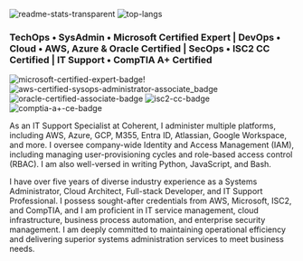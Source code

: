 ![readme-stats-transparent](https://github.com/jackylamhk/jackylamhk/assets/103398226/d65c3309-27d4-495a-aae5-741d33ca0003)
![top-langs](https://github.com/jackylamhk/jackylamhk/assets/103398226/4eaa90ba-9094-4aa5-9065-fb0a55439353)

### TechOps • SysAdmin • Microsoft Certified Expert | DevOps • Cloud • AWS, Azure & Oracle Certified | SecOps • ISC2 CC Certified | IT Support • CompTIA A+ Certified

![microsoft-certified-expert-badge](https://github.com/jackylamhk/jackylamhk/assets/103398226/3d948b19-2c32-46d7-ad81-c512f133898d)!
![aws-certified-sysops-administrator-associate_badge](https://github.com/jackylamhk/jackylamhk/assets/103398226/fd1c5453-75c1-4e95-bba2-3494a5bebcc1)
![oracle-certified-associate-badge](https://github.com/jackylamhk/jackylamhk/assets/103398226/d1752df2-7535-4b75-b121-cd2af2dd757e)
![isc2-cc-badge](https://github.com/jackylamhk/jackylamhk/assets/103398226/9044b374-d04a-4827-bc32-932b2f39615c)
![comptia-a+-ce-badge](https://github.com/jackylamhk/jackylamhk/assets/103398226/b1eba123-d9c6-4dcc-b7c8-3afcdac26227)

As an IT Support Specialist at Coherent, I administer multiple platforms, including AWS, Azure, GCP, M355, Entra ID, Atlassian, Google Workspace, and more. I oversee company-wide Identity and Access Management (IAM), including managing user-provisioning cycles and role-based access control (RBAC). I am also well-versed in writing Python, JavaScript, and Bash.

I have over five years of diverse industry experience as a Systems Administrator, Cloud Architect, Full-stack Developer, and IT Support Professional. I possess sought-after credentials from AWS, Microsoft, ISC2, and CompTIA, and I am proficient in IT service management, cloud infrastructure, business process automation, and enterprise security management. I am deeply committed to maintaining operational efficiency and delivering superior systems administration services to meet business needs.
